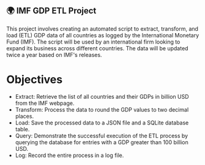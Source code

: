 ## 🌍 IMF GDP ETL Project


This project involves creating an automated script to extract, transform, and load (ETL) GDP data of all countries as logged by the International Monetary Fund (IMF). The script will be used by an international firm looking to expand its business across different countries. The data will be updated twice a year based on IMF's releases.

# Objectives
- Extract: Retrieve the list of all countries and their GDPs in billion USD from the IMF webpage.
- Transform: Process the data to round the GDP values to two decimal places.
- Load: Save the processed data to a JSON file and a SQLite database table.
- Query: Demonstrate the successful execution of the ETL process by querying the database for entries with a GDP greater than 100 billion USD.
- Log: Record the entire process in a log file.

